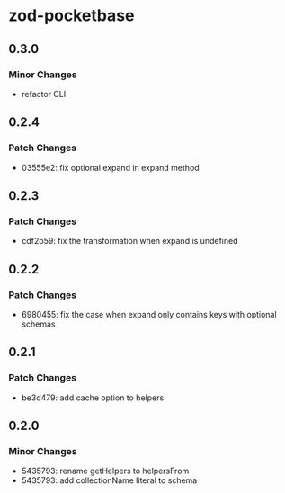 # zod-pocketbase

## 0.3.0

### Minor Changes

- refactor CLI

## 0.2.4

### Patch Changes

- 03555e2: fix optional expand in expand method

## 0.2.3

### Patch Changes

- cdf2b59: fix the transformation when expand is undefined

## 0.2.2

### Patch Changes

- 6980455: fix the case when expand only contains keys with optional schemas

## 0.2.1

### Patch Changes

- be3d479: add cache option to helpers

## 0.2.0

### Minor Changes

- 5435793: rename getHelpers to helpersFrom
- 5435793: add collectionName literal to schema
